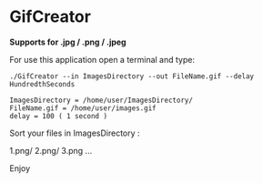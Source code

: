 # GifCreator
**Supports for .jpg / .png / .jpeg**

For use this application open a terminal and type:

```
./GifCreator --in ImagesDirectory --out FileName.gif --delay HundredthSeconds

ImagesDirectory = /home/user/ImagesDirectory/
FileName.gif = /home/user/images.gif
delay = 100 ( 1 second )
```

Sort your files in ImagesDirectory :

1.png/ 2.png/ 3.png ...

Enjoy

